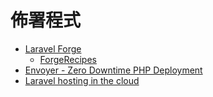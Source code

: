 # 佈署程式

* [Laravel Forge](https://forge.laravel.com/)
  * [ForgeRecipes](http://forgerecipes.com/)
* [Envoyer - Zero Downtime PHP Deployment](https://envoyer.io/)
* [Laravel hosting in the cloud](http://www.fortrabbit.com/laravel-hosting)
